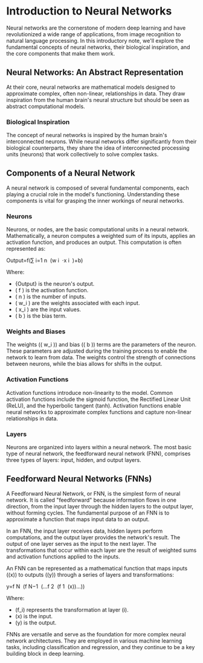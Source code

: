 
# Introduction to Neural Networks

Neural networks are the cornerstone of modern deep learning and have revolutionized a wide range of applications, from image recognition to natural language processing. In this introductory note, we'll explore the fundamental concepts of neural networks, their biological inspiration, and the core components that make them work.

## Neural Networks: An Abstract Representation

At their core, neural networks are mathematical models designed to approximate complex, often non-linear, relationships in data. They draw inspiration from the human brain's neural structure but should be seen as abstract computational models.

### Biological Inspiration

The concept of neural networks is inspired by the human brain's interconnected neurons. While neural networks differ significantly from their biological counterparts, they share the idea of interconnected processing units (neurons) that work collectively to solve complex tasks.

## Components of a Neural Network

A neural network is composed of several fundamental components, each playing a crucial role in the model's functioning. Understanding these components is vital for grasping the inner workings of neural networks.

### Neurons

Neurons, or nodes, are the basic computational units in a neural network. Mathematically, a neuron computes a weighted sum of its inputs, applies an activation function, and produces an output. This computation is often represented as:

Output=f(∑ 
i=1
n
​
 (w 
i
​
 ⋅x 
i
​
 )+b)

Where:
- {Output} is the neuron's output.
- \( f \) is the activation function.
- \( n \) is the number of inputs.
- \( w_i \) are the weights associated with each input.
- \( x_i \) are the input values.
- \( b \) is the bias term.

### Weights and Biases

The weights (\( w_i \)) and bias (\( b \)) terms are the parameters of the neuron. These parameters are adjusted during the training process to enable the network to learn from data. The weights control the strength of connections between neurons, while the bias allows for shifts in the output.

### Activation Functions

Activation functions introduce non-linearity to the model. Common activation functions include the sigmoid function, the Rectified Linear Unit (ReLU), and the hyperbolic tangent (tanh). Activation functions enable neural networks to approximate complex functions and capture non-linear relationships in data.

### Layers

Neurons are organized into layers within a neural network. The most basic type of neural network, the feedforward neural network (FNN), comprises three types of layers: input, hidden, and output layers.

## Feedforward Neural Networks (FNNs)

A Feedforward Neural Network, or FNN, is the simplest form of neural network. It is called "feedforward" because information flows in one direction, from the input layer through the hidden layers to the output layer, without forming cycles. The fundamental purpose of an FNN is to approximate a function that maps input data to an output.

In an FNN, the input layer receives data, hidden layers perform computations, and the output layer provides the network's result. The output of one layer serves as the input to the next layer. The transformations that occur within each layer are the result of weighted sums and activation functions applied to the inputs.

An FNN can be represented as a mathematical function that maps inputs (\(x\)) to outputs (\(y\)) through a series of layers and transformations:

y=f 
N
​
 (f 
N−1
​
 (…f 
2
​
 (f 
1
​
 (x))…))

Where:
- \(f_i\) represents the transformation at layer \(i\).
- \(x\) is the input.
- \(y\) is the output.

FNNs are versatile and serve as the foundation for more complex neural network architectures. They are employed in various machine learning tasks, including classification and regression, and they continue to be a key building block in deep learning.


